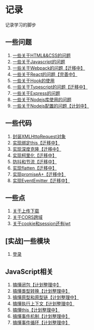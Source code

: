 # 记录

记录学习的脚步

## 一些问题

1. [一些关于HTML&&CSS的问题](https://github.com/JuneJH/blog/issues/1)<br>
2. [一些关于Javascript的问题](https://github.com/JuneJH/blog/issues/6)<br>
3. [一些关于Webpack的问题【迁移中】](https://github.com/JuneJH/blog/issues/7)<br>
4. [一些关于React的问题【完善中】](https://github.com/JuneJH/blog/issues/8)<br>
5. [一些关于Hook的使用](https://github.com/JuneJH/blog/issues/16)<br>
6. [一些关于Typescript的问题【迁移中】](https://github.com/JuneJH/blog/issues/9)<br>
7. [一些关于Express的问题](https://github.com/JuneJH/blog/issues/11)<br>
8. [一些关于Nodejs库使用的问题](https://github.com/JuneJH/blog/issues/12)<br>
9. [一些关于Nodejs配置的问题【计划中】](https://github.com/JuneJH/blog/issues/13)<br>

## 一些代码

1. [封装XMLHttpRequest对象](https://github.com/JuneJH/blog/issues/7)<br>
2. [实现绑定this【迁移中】](https://github.com/JuneJH/blog/issues/7)<br>
3. [实现深度克隆【迁移中】](https://github.com/JuneJH/blog/issues/7)<br>
4. [实现柯里化【迁移中】](https://github.com/JuneJH/blog/issues/7)<br>
5. [防抖和节流【迁移中】](https://github.com/JuneJH/blog/issues/7)<br>
6. [实现flatten【迁移中】](https://github.com/JuneJH/blog/issues/7)<br>
7. [实现promiseA+【迁移中】](https://github.com/JuneJH/blog/issues/7)<br>
8. [实现EventEmitter【迁移中】](https://github.com/JuneJH/blog/issues/7)<br>



## 一些点

1. [关于上传下载](https://github.com/JuneJH/blog/issues/10)<br>
2. [关于CORS跨域](https://github.com/JuneJH/blog/issues/14)<br>
3. [关于cookie和session还有jwt](https://github.com/JuneJH/blog/issues/17)<br>


## [实战]一些模块

1. [登录](https://github.com/JuneJH/blog/issues/15)<br>

## JavaScript相关

1. [搞懂闭包【计划整理中】](https://github.com/JuneJH/blog/issues/7)<br>
2. [搞懂类型转换【计划整理中】](https://github.com/JuneJH/blog/issues/7)<br>
3. [搞懂原型和原型链【计划整理中】](https://github.com/JuneJH/blog/issues/7)<br>
4. [搞懂执行上下文【计划整理中】](https://github.com/JuneJH/blog/issues/7)<br>
5. [搞懂this【计划整理中】](https://github.com/JuneJH/blog/issues/7)<br>
6. [搞懂事件机制【计划整理中】](https://github.com/JuneJH/blog/issues/7)<br>
7. [搞懂事件循环【计划整理中】](https://github.com/JuneJH/blog/issues/7)<br>


